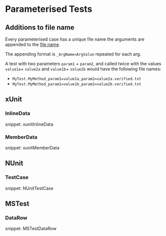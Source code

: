 # Parameterised Tests

## Additions to file name

Every parameterised case has a unique file name the arguments are appended to the [file name](/docs/naming.md).

The appending format is `_ArgName=ArgValue` repeated for each arg. 

A test with two parameters `param1` + `param2`, and called twice with the values `value1a`+ `value2a` and `value1b`+ `value2b` would have the following file names:

  * `MyTest.MyMethod_param1=value1a_param2=value2a.verified.txt`
  * `MyTest.MyMethod_param1=value1b_param2=value2b.verified.txt`


## xUnit


### InlineData

snippet: xunitInlineData


### MemberData

snippet: xunitMemberData


## NUnit


### TestCase

snippet: NUnitTestCase


## MSTest


### DataRow

snippet: MSTestDataRow